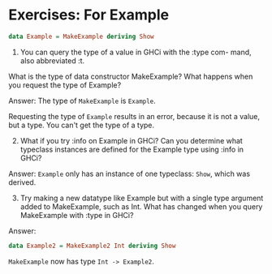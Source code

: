 # Exercises: For Example
```haskell
data Example = MakeExample deriving Show
```

1. You can query the type of a value in GHCi with the :type com-
mand, also abbreviated :t.

What is the type of data constructor MakeExample? What happens
when you request the type of Example?

Answer: The type of `MakeExample` is `Example`.

Requesting the type of `Example` results in an error, because it is not a value, but a type. You can't get the type of a type.

2. What if you try :info on Example in GHCi? Can you determine what typeclass instances are defined for the Example type using :info in GHCi?

Answer:
`Example` only has an instance of one typeclass: `Show`, which was derived.

3. Try making a new datatype like Example but with a single type argument added to MakeExample, such as Int. What has changed when you query MakeExample with :type in GHCi?

Answer:
```haskell
data Example2 = MakeExample2 Int deriving Show
```
`MakeExample` now has type `Int -> Example2`.